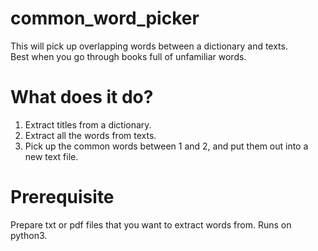 # common_word_picker

This will pick up overlapping words between a dictionary and texts.<br>
Best when you go through books full of unfamiliar words.

# What does it do?
1. Extract titles from a dictionary.
2. Extract all the words from texts.
3. Pick up the common words between 1 and 2, and put them out into a new text file. 

# Prerequisite
Prepare txt or pdf files that you want to extract words from.
Runs on python3.
